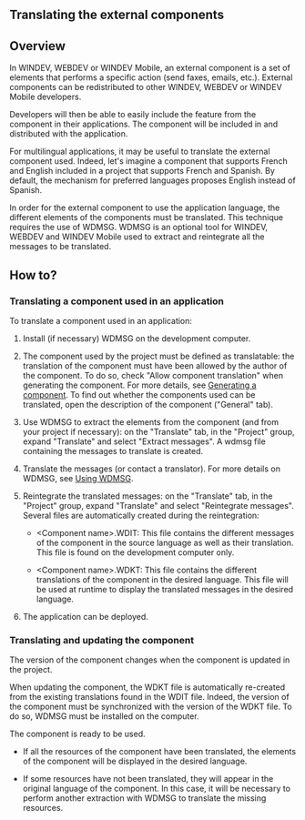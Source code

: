 


## Translating the external components
			



<a name="NOTE1"></a>
<a name="NOTE1_1"></a>


## Overview
<a name="overview_ELTTEXTE000137"></a>
In WINDEV, WEBDEV or WINDEV Mobile, an external component is a set of elements that performs a specific action (send faxes, emails, etc.). External components can be redistributed to other WINDEV, WEBDEV or WINDEV Mobile developers.

Developers will then be able to easily include the feature from the component in their applications. The component will be included in and distributed with the application.

For multilingual applications, it may be useful to translate the external component used. Indeed, let's imagine a component that supports French and English included in a project that supports French and Spanish. 
By default, the mechanism for preferred languages proposes English instead of Spanish.

In order for the external component to use the application language, the different elements of the components must be translated. This technique requires the use of WDMSG. WDMSG is an optional tool for WINDEV, WEBDEV and WINDEV Mobile used to extract and reintegrate all the messages to be translated.

<a name="NOTE2"></a>
<a name="NOTE2_1"></a>


## How to?
<a name="how_ELTTEXTE000161"></a>


### Translating a component used in an application
<a name="translating_component_used_application_ELTPARAGRAPHE000026"></a>

To translate a component used in an application:

1. Install (if necessary) WDMSG on the development computer.

2. The component used by the project must be defined as translatable: the translation of the component must have been allowed by the author of the component. 
	To do so, check "Allow component translation" when generating the component. For more details, see [Generating a component](../Editeurs/2014002.md). 
	To find out whether the components used can be translated, open the description of the component ("General" tab).

3. Use WDMSG to extract the elements from the component (and from your project if necessary): on the "Translate" tab, in the "Project" group, expand "Translate" and select "Extract messages". A wdmsg file containing the messages to translate is created.

4. Translate the messages (or contact a translator). For more details on WDMSG, see [Using WDMSG](../WDMsg/3518039.md).

5. Reintegrate the translated messages: on the "Translate" tab, in the "Project" group, expand "Translate" and select "Reintegrate messages". Several files are automatically created during the reintegration:

	- &lt;Component name&gt;.WDIT: This file contains the different messages of the component in the source language as well as their translation. This file is found on the development computer only.

	- &lt;Component name&gt;.WDKT: This file contains the different translations of the component in the desired language. This file will be used at runtime to display the translated messages in the desired language.




6. The application can be deployed.  



<a name="NOTE2_2"></a>


### Translating and updating the component
<a name="translating_and_updating_the_component_ELTPARAGRAPHE000081"></a>

The version of the component changes when the component is updated in the project.

When updating the component, the WDKT file is automatically re-created from the existing translations found in the WDIT file. Indeed, the version of the component must be synchronized with the version of the WDKT file. To do so, WDMSG must be installed on the computer.

The component is ready to be used.

- If all the resources of the component have been translated, the elements of the component will be displayed in the desired language.

- If some resources have not been translated, they will appear in the original language of the component. In this case, it will be necessary to perform another extraction with WDMSG to translate the missing resources.





